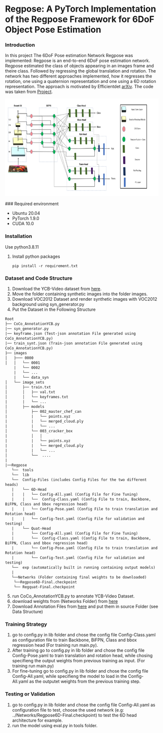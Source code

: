 # Regpose: A PyTorch Implementation of the Regpose Framework for 6DoF Object Pose Estimation

### Introduction

In this project The 6DoF Pose estimation Network Regpose was implemented: 
Regpose is an end-to-end 6DoF pose estimation network. Regpose estimated the class of objects appearing in an images frame and theire class. Followed by regressing the global translation and rotation. The network has two different approaches implemented, how it regresses the rotation, one using a quaternion representation and one using a 6D rotation representation. The approach is motivated by Efficientdet [arXiv](https://arxiv.org/abs/1911.09070). The code was taken from [Project](https://github.com/zylo117/Yet-Another-EfficientDet-Pytorch).

<p align="center"><img src="./Pictures/Network_architecture.png" width="640" height="320"/></p>
### Required environment

- Ubuntu 20.04
- PyTorch 1.9.0
- CUDA 10.0 

### Installation

Use python3.8.11
1. Install python packages
   ```Shell
   pip install -r requirement.txt
   ```
### Dataset and Code Structure
1. Download the YCB-Video dataset from [here](https://rse-lab.cs.washington.edu/projects/posecnn/).
2. Move the folder containing synthetic images into the folder images. 
3. Download VOC2012 Dataset and render synthetic images with VOC2012 background using syn_generator.py 
4. Put the Dataset in the Following Structure 

```
Root
├── CoCo_AnnotationYCB.py
|── syn_generator.py
|── keyframe.json (Test-json annotation File generated using CoCo_AnnotationYCB.py)
|── train_synt.json (Train-json annotation File generated using CoCo_AnnotationYCB.py)
├── images 
│   ├─── 0000
│   │   └── 0001
    |   └── 0002
    |   └── ...
    |   └── data_syn
│   └── image_sets
│       ├── train.txt
│       │   ├── val.txt
│       │   └── keyframes.txt
|       |   └── ...
│       ├── models
│           ├── 002_master_chef_can
|           |   └── points.xyz
|           |   └── merged_cloud.ply
|           |   └── ...
│           └── 003_cracker_box
|           │   │
|           |   └── points.xyz
|           |   └── merged_cloud.ply
|           |   └── ...
│           └──  ....
|
|──Regpose 
   └──  tools
   └──  lib
   └──  Config-Files (includes Config Files for the two different heads)
   | 	└── 6D-Head 
   |    |	└── Config-All.yaml (Config File for Fine Tuning)
   |    |	└──  Config-Class.yaml (Config File to train, Backbone, BiFPN, Class and bbox regression head)
   |    |	└── Config-Pose.yaml (Config File to train translation and Rotation head)
   |    |	└── Config-Test.yaml (Config File for validation and testing)
   |	└── Quat-Head
   |     	└── Config-All.yaml (Config File for Fine Tuning)
   |     	└──  Config-Class.yaml (Config File to train, Backbone, BiFPN, Class and bbox regression head)
   |     	└── Config-Pose.yaml (Config File to train translation and Rotation head)
   |     	└── Config-Test.yaml (Config File for validation and testing)
   └──  exp (automatically built in running containing output models) 
   |
   └──Networks (Folder containing final weights to be downloaded)
    └──Regpose6D-Final.checkpoint
    └── Regquat-Final.checkpoint
```
5. run CoCo_AnnotationYCB.py to annotate YCB-Video Dataset.
6. download weights from (Networks Folder) from [here](https://drive.google.com/drive/folders/1k8fjShIf7mDYztB_KSyvQyC2Qy5kKm4Q?usp=sharing)
7. Download Annotation Files from [here](https://drive.google.com/drive/folders/1u2WSlYTJs5lFrS7_wYwDmB6Lz5oSpG5I?usp=sharing) and put them in source Folder (see Data Structure)
### Training Strategy

1. go to config.py in lib folder and chose the config file Config-Class.yaml as configuration file to train  Backbone, BiFPN, Class and bbox regression head (For training run main.py). 
2. After training go to config.py in lib folder and chose the config file Config-Pose.yaml  to train translation and rotation head, while chosing specifieng the output weights from previous training as input. (For training run main.py)
3. For fine-tuning go to config.py in lib folder and chose the config file Config-All.yaml, while specifieng the model to load in the Config-All.yaml as the outputet weights from the previous training step. 

### Testing or Validation 

1. go to config.py in lib folder and chose the config file Config-All.yaml as configuration file to test, choose the used network (e.g: ../Networks/Regpose6D-Final.checkpoint) to test the 6D head architecture for example.
2. run the model using eval.py in tools folder.

